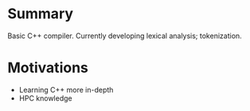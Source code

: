 # Summary
Basic C++ compiler. Currently developing lexical analysis; tokenization.

# Motivations
 - Learning C++ more in-depth
 - HPC knowledge